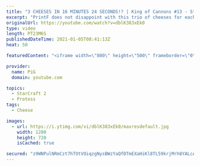 ```yaml
---
title: "3 CHEESES IN 16 MINUTES 24 SECONDS!? | King of Cannons #13 - StarCraft 2"
excerpt: "PrintF does not disappoint with this trio of cheeses for each match up! Chapters: 0:00 Game 1 6:04 Game 2 15:22 Game 3  King of Cannons playlist: https://www.youtube.com/watch?v=6LShnUyxhUc&list=PLFUDU8AOevUc-JGoqf5rE1PKuLmJ7hgfw PrintF’s stream: https://www.twitch.tv/quasarprintf -- 🐷 Like my videos?"
originalUrl: https://youtube.com/watch?v=dblK383xEk0
type: video
length: PT23M6S
publishedDateTime: 2021-01-05T08:41:13Z
heat: 50

featuredContent: "<iframe width=\"800\" height=\"500\" frameborder=\"0\" src=\"https://www.youtube.com/embed/dblK383xEk0\" allow=\"accelerometer; autoplay; encrypted-media; gyroscope; picture-in-picture\" allowfullscreen></iframe>"

provider:
  name: PiG
  domain: youtube.com

topics:
  - StarCraft 2
  - Protoss
tags:
  - Cheese

images:
  - url: https://i.ytimg.com/vi/dblK383xEk0/maxresdefault.jpg
    width: 1280
    height: 720
    isCached: true

secured: "z9WNPulNRmCzt7hTOtVOiqzgNysBWzYaQfDTmEXaHiKl8TL59krjMrh8YALcAkV9nRyMm5vgOrl2Zj9E72QapZbP7zrWF4xwF31+Ciis7AlzLyHBMjnuQmdTEN3xYpvtZthkgPvj3fdTWotDTuPJKKMnV1yFwZYGDPS1wzsLTxpBsRgARKo0nLDskZFpAlB2V/94UPMdvQBFw8hS8yNRhZr0KTfrcznT5eNzPoAQqwzvyZW0CJnoX9muOjxHbBbGUZqAG1VqiL934mmsFy/OAEiENIpOIVbcGt8VG/M1MBpaKQjKRGlGOAZ4dw+T5HuyMktMJrtFQRD+AmlwWu0jgwhmLAidLX24HcqWYycJeH5E6WRHge1FcomlMOBVzHzBiHa2ZtUPr8rqz2h9CUA059EmtMqnzhORIgn6OYCZ7Bc=;IWiHIOKGzfnTgBl8J4mwqQ=="
---
```


